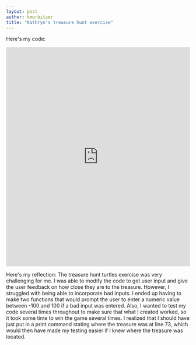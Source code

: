 ```yaml
---
layout: post
author: kmorbitzer
title: "Kathryn's treasure hunt exercise"
---
```


Here's my code:
<iframe src="https://trinket.io/embed/python/09ca7ea9d4" width="100%" height="600" frameborder="0" marginwidth="0" marginheight="0" allowfullscreen></iframe>

Here's my reflection:
The treasure hunt turtles exercise was very challenging for me.  I was able to modify the code to get user input and give the user feedback on how close they are to the treasure.  However, I struggled with being able to incorporate bad inputs.  I ended up having to make two functions that would prompt the user to enter a numeric value between -100 and 100 if a bad input was entered.  Also, I wanted to test my code several times throughout to make sure that what I created worked, so it took some time to win the game several times.  I realized that I should have just put in a print command stating where the treasure was at line 73, which would then have made my testing easier if I knew where the treasure was located.   
